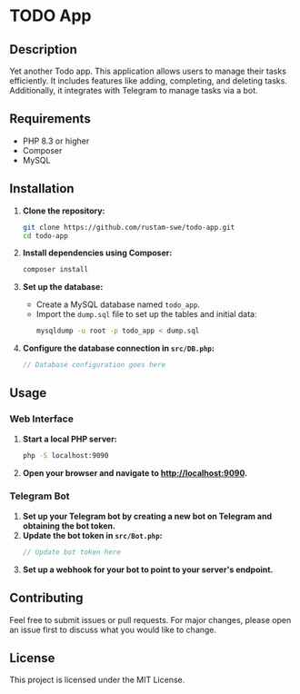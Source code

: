 # TODO App

## Description
Yet another Todo app. This application allows users to manage their tasks efficiently. It includes features like adding, completing, and deleting tasks. Additionally, it integrates with Telegram to manage tasks via a bot.

## Requirements
- PHP 8.3 or higher
- Composer
- MySQL

## Installation
1. **Clone the repository:**
    ```sh
    git clone https://github.com/rustam-swe/todo-app.git
    cd todo-app
    ```

2. **Install dependencies using Composer:**
    ```sh
    composer install
    ```

3. **Set up the database:**
    - Create a MySQL database named `todo_app`.
    - Import the `dump.sql` file to set up the tables and initial data:
      ```sh
      mysqldump -u root -p todo_app < dump.sql
      ```

4. **Configure the database connection in `src/DB.php`:**
    ```php
    // Database configuration goes here
    ```

## Usage
### Web Interface
1. **Start a local PHP server:**
    ```sh
    php -S localhost:9090
    ```
2. **Open your browser and navigate to [http://localhost:9090](http://localhost:9090).**

### Telegram Bot
1. **Set up your Telegram bot by creating a new bot on Telegram and obtaining the bot token.**
2. **Update the bot token in `src/Bot.php`:**
    ```php
    // Update bot token here
    ```
3. **Set up a webhook for your bot to point to your server's endpoint.**

## Contributing
Feel free to submit issues or pull requests. For major changes, please open an issue first to discuss what you would like to change.

## License
This project is licensed under the MIT License.
